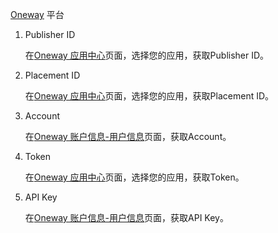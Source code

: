  [Oneway](https://developer.oneway.mobi/) 平台
1.  Publisher ID

    在[Oneway 应用中心](https://developer.oneway.mobi/)页面，选择您的应用，获取Publisher ID。

2.  Placement ID

    在[Oneway 应用中心](https://developer.oneway.mobi/)页面，选择您的应用，获取Placement ID。

3. Account 

   在[Oneway 账户信息-用户信息](https://developer.oneway.mobi/)页面，获取Account。

4. Token

   在[Oneway 应用中心](https://developer.oneway.mobi/)页面，选择您的应用，获取Token。

5. API Key

   在[Oneway 账户信息-用户信息](https://developer.oneway.mobi/)页面，获取API Key。


